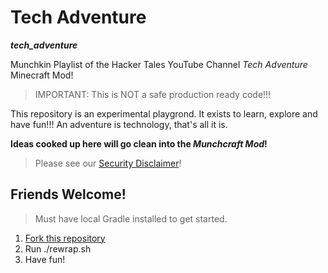 # Tech Adventure

__*tech_adventure*__

Munchkin Playlist of the Hacker Tales YouTube Channel _Tech Adventure_ Minecraft Mod!

> IMPORTANT: This is NOT a safe production ready code!!!

This repository is an experimental playgrond. It exists to learn, explore and have fun!!!
An adventure is technology, that's all it is.

__Ideas cooked up here will go clean into the *Munchcraft Mod*!__

> Please see our [Security Disclaimer](SECURITY.md)!

## Friends Welcome!

> Must have local Gradle installed to get started.

1. [Fork this repository](https://github.com/CaptainLugaru/tech_adventure/fork)
2. Run ./rewrap.sh
3. Have fun!
